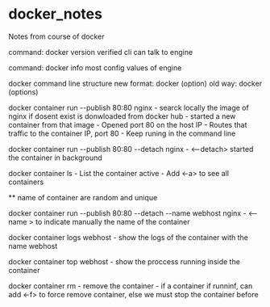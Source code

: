 # docker_notes
Notes from course of docker

command: docker version
    verified cli can talk to engine

command: docker info
    most config values of engine

docker command line structure
    new format: docker <command> <sub-command> (option)
    old way: docker <command> (options)

docker container run --publish 80:80 nginx
    - searck locally the image of nginx if dosent exist is donwloaded from docker hub
    - started a new container from that image
    - Opened port 80 on the host IP
    - Routes that traffic to the container IP, port 80
    - Keep runing in the command line

docker container run --publish 80:80 --detach nginx
    - <--detach> started the container in background

docker container ls
    - List the container active
    - Add <-a> to see all containers

** name of container are random and unique

docker container run --publish 80:80 --detach --name webhost nginx
    - <--name <name> > to indicate manually the name of the container

docker container logs webhost
    - show the logs of the container with the name webhost

docker container top webhost
    - show the proccess running inside the container

docker container rm <firts three character of the id>
    - remove the container
    - if a container if runninf, can add <-f> to force remove container, else we must stop the container before

    